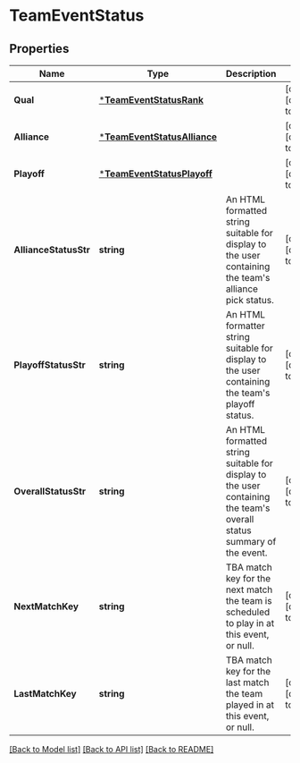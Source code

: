 # TeamEventStatus

## Properties
Name | Type | Description | Notes
------------ | ------------- | ------------- | -------------
**Qual** | [***TeamEventStatusRank**](Team_Event_Status_rank.md) |  | [optional] [default to null]
**Alliance** | [***TeamEventStatusAlliance**](Team_Event_Status_alliance.md) |  | [optional] [default to null]
**Playoff** | [***TeamEventStatusPlayoff**](Team_Event_Status_playoff.md) |  | [optional] [default to null]
**AllianceStatusStr** | **string** | An HTML formatted string suitable for display to the user containing the team&#39;s alliance pick status. | [optional] [default to null]
**PlayoffStatusStr** | **string** | An HTML formatter string suitable for display to the user containing the team&#39;s playoff status. | [optional] [default to null]
**OverallStatusStr** | **string** | An HTML formatted string suitable for display to the user containing the team&#39;s overall status summary of the event. | [optional] [default to null]
**NextMatchKey** | **string** | TBA match key for the next match the team is scheduled to play in at this event, or null. | [optional] [default to null]
**LastMatchKey** | **string** | TBA match key for the last match the team played in at this event, or null. | [optional] [default to null]

[[Back to Model list]](../README.md#documentation-for-models) [[Back to API list]](../README.md#documentation-for-api-endpoints) [[Back to README]](../README.md)


